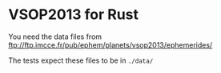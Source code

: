 # VSOP2013 for Rust

You need the data files from ftp://ftp.imcce.fr/pub/ephem/planets/vsop2013/ephemerides/

The tests expect these files to be in `./data/`
